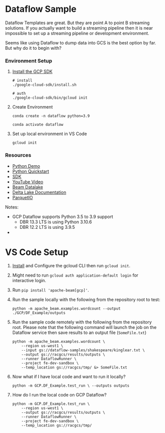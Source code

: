 # Dataflow Sample

Dataflow Templates are great. But they are point A to point B streaming solutions. If you actually want to build a streaming pipeline then it is near impossible to set up a streaming pipeline or development environment. 

Seems like using Dataflow to dump data into GCS is the best option by far. But why do it to begin with? 




### Environment Setup

1. [Install the GCP SDK](https://cloud.google.com/sdk/docs/install)
    ```
    # install 
    ./google-cloud-sdk/install.sh

    # auth
    ./google-cloud-sdk/bin/gcloud init
    ```

1. Create Environment 
    ```
    conda create -n dataflow python=3.9

    conda activate dataflow
    ```
1. Set up local environment in VS Code
    ```
    gcloud init
    ```



### Resources 
- [Python Demo](https://medium.com/google-cloud/understanding-the-dataflow-quickstart-for-python-tutorial-e134f39564c7)
- [Python Quickstart](https://cloud.google.com/dataflow/docs/quickstarts/create-pipeline-python)  
- [SDK](https://cloud.google.com/sdk/docs/install)  
- [YouTube Video](https://www.youtube.com/watch?v=J-b2Eo5Qvp8)
- [Beam Datalake](https://github.com/nanhu-lab/beam-datalake)
- [Delta Lake Documentation](https://delta-io.github.io/delta-rs/python/usage.html#querying-delta-tables)
- [ParquetIO](https://beam.apache.org/releases/pydoc/2.45.0/_modules/apache_beam/io/parquetio.html)


Notes:
- GCP Dataflow supports Python 3.5 to 3.9 support 
    - DBR 13.3 LTS is using Python 3.10.6
    - DBR 12.2 LTS is using 3.9.5 
- 



# VS Code Setup

1. [Install](https://cloud.google.com/sdk/docs/install) and Configure the gcloud CLI then run `gcloud init`. 

1. Might need to run `gcloud auth application-default login` for interactive login. 

1. Run `pip install 'apache-beam[gcp]'`.

1. Run the sample locally with the following from the repository root to test:
    ```
    python -m apache_beam.examples.wordcount --output ./GCP/DF_Example/outputs
    ```

1. Run the sample code remotely with the following from the repository root. Please note that the following command will launch the job on the Dataflow service then save results to an output file (`SomeFile.txt`)
    ```
    python -m apache_beam.examples.wordcount \
        --region us-west1 \
        --input gs://dataflow-samples/shakespeare/kinglear.txt \
        --output gs://racgcs/results/outputs \
        --runner DataflowRunner \
        --project fe-dev-sandbox \
        --temp_location gs://racgcs/tmp/ &> SomeFile.txt  
    ```



1. Now what if I have local code and want to run it locally? 
    ```
    python -m GCP.DF_Example.test_run \ --outputs outputs
    ```

1. How do I run the local code on GCP Dataflow?  
    ```
    python -m GCP.DF_Example.test_run \
        --region us-west1 \
        --output gs://racgcs/results/outputs \
        --runner DataflowRunner \
        --project fe-dev-sandbox \
        --temp_location gs://racgcs/tmp/ 
    ```